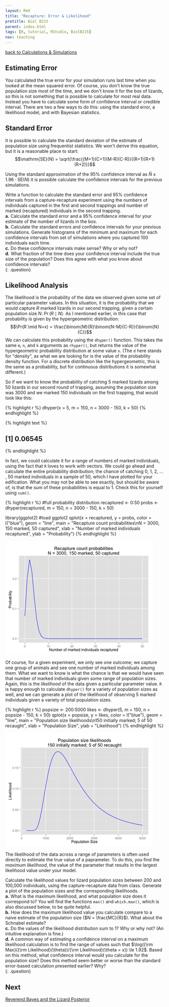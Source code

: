 ```yaml
---
layout: Rmd
title: "Recapture: Error & Likelihood"
pretitle: Biol B215
parent: index.html
tags: [R, tutorial, RStudio, BiolB215]
nav: teaching
---
```


[back to Calculations & Simulations](capture_recapture2.html)




## Estimating Error
You calculated the true error for your simulation runs last time when you looked at the mean squared error. Of course, you don't know the true population size most of the time, and we don't know it for the box of lizards, so this is not something that is possible to calculate for most real data. Instead you have to calculate some form of confidence interval or credible interval. There are two a few ways to do this: using the standard error, a likelihood model, and with Bayesian statistics.

## Standard Error
It is possible to calculate the standard deviation of the estimate of population size using frequentist statistics. We won't derive this equation, but it is a reasonable place to start:
$$\mathrm{SE}(N) = \sqrt{\frac{(M+1)(C+1)(M-R)(C-R)}{(R+1)(R+1)(R+2)}}$$

Using the standard approximation of the 95% confidence interval as $\hat{N} \pm 1.96 \cdot \mathrm{SE}(N)$ it is possible calculate the confidence intervals for the previous simulations.

Write a function to calculate the standard error and 95% confidence intervals from a capture-recapture experiment using the numbers of individuals captured in the first and second trappings and number of marked (recaptured) individuals in the second trapping.  
**a.**  Calculate the standard error and a 95% confidence interval for your estimate of the number of lizards in the box.  
**b.**  Calculate the standard errors and confidence intervals for your previous simulations. Generate histograms of the minimum and maximum for each confidence intervals from  set of simulations where you captured 100 individuals each time.  
**c.**  Do these confidence intervals make sense? Why or why not?  
**d.**  What fraction of the time does your confidence interval include the true size of the population? Does this agree with what you know about confidence intervals?  
{: .question}

## Likelihood Analysis

The likelihood is the probability of the data we observed given some set of particular parameter values. In this situation, it is the probability that we would capture $R$ marked lizards in our second trapping, given a certain population size $N$: $\Pr(R\mid N)$. As I mentioned earlier, in this case that probability is given by the hypergeometric distribution:
$$\Pr(R \mid N=x) = \frac{\binom{M}{R}\binom{N-M}{C-R}}{\binom{N}{C}}$$
We can calculate this probability using the `dhyper()` function. This takes the same `m`, `n`, and `k` arguments as `rhyper()`, but returns the value of the hypergeometric probability distribution at some value `x`. (The `d` here stands for "density", as what we are looking for is the value of the probability density function. For a discrete distribution like the hypergeometric, this is the same as a probability, but for continuous distributions it is somewhat different.)

So if we want to know the probability of catching 5 marked lizards among 50 lizards  in our second round of trapping, assuming the population size was 3000 and we marked 150 individuals on the first trapping, that would look like this:

{% highlight r %}
dhyper(x = 5, m = 150, n = 3000 - 150, k = 50)
{% endhighlight %}



{% highlight text %}
## [1] 0.06545
{% endhighlight %}


In fact, we could calculate it for a range of numbers of marked individuals, using the fact that `R` loves to work with vectors. We could go ahead and calculate the entire probability  distribution; the chance of catching 0, 1, 2, ... , 50 marked individuals in a sample of 50, which I have plotted for your edification. What you may not be able to see exactly, but should be aware of, is that the sum of these probabilities is equal to 1. Check this for yourself using `sum()`.


{% highlight r %}
#full probability distribution
recaptured <- 0:50
probs <- dhyper(recaptured, m = 150, n = 3000 - 150, k = 50)

library(ggplot2) #load ggplot2
qplot(x = recaptured, y = probs,
      color = I("blue"), 
      geom = "line",
      main = "Recapture count probabilities\nN = 3000, 150 marked, 50 captured",
      xlab = "Number of marked individuals recaptured", 
      ylab = "Probability")
{% endhighlight %}

![plot of chunk probdist](plots/capture_recapture3-probdist.png) 


Of course, for a given experiment, we only see one outcome; we capture one group of animals and see one number of marked individuals among them. What we want to know is what the chance is that we would have seen that number of marked individuals given some range of population sizes. Again, this is the *likelihood* of the data given a particular parameter value. `R` is happy enough to calculate `dhyper()` for a variety of population sizes as well, and we can generate a plot of the likelihood of observing 5 marked individuals given a variety of total population sizes. 


{% highlight r %}
popsize <- 200:5000
likes <- dhyper(5, m = 150, n = popsize - 150, k = 50)
qplot(x = popsize, y =  likes,
      color = I("blue"), 
      geom = "line",
      main = "Population size likelihoods\n150 initially marked; 5 of 50 recaught",
      xlab = "Population Size", 
      ylab = "Likelihood")
{% endhighlight %}

![plot of chunk likelihood](plots/capture_recapture3-likelihood.png) 



The likelihood of the data across a range of parameters is often used directly to estimate the true value of a paprameter. To do this, you find the *maximum likelihood*, the value of the parameter that results in the largest likelihood value under your model.  

Calculate the likelihood values for lizard population sizes between 200 and 100,000 individuals, using the capture-recapture data from class. Generate a plot of the population sizes and the corresponding likelihoods.  
**a.**  What is the maximum likelihood, and what population size does it correspond to? You will find the functions `max()` and  `which.max()`, which is also discussed below, to be quite helpful.  
**b.**  How does the maximum likelihood value you calculate compare to a naive estimate of the population size ($N = \frac{MC}{R}$). What about the Schnabel estimate?  
**c.**  Do the values of the likelihood distribution sum to 1? Why or why not? (An intuitive explanation is fine.)  
**d.**  A common way of estimating a confidence interval on a maximum likelihood calculation is to find the range of values such that  $\log({\rm Max}({\rm Likelihood}(\theta))/{\rm Likelihood}(\theta = x)) \le 1.92$. Based on this method, what confidence interval would you calculate for the population size? Does this method seem better or worse than the standard error-based calculation presented earlier? Why?  
{: .question}

## Next
[Reverend Bayes and the Lizard Posterior](capture_recapture4.html)
